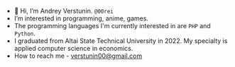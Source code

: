 - 👋 Hi, I’m Andrey Verstunin. `@00rei`
- I’m interested in programming, anime, games.
- The programming languages I'm currently interested in are `PHP` and `Python`.
- I graduated from Altai State Technical University in 2022. My specialty is applied computer science in economics.
- How to reach me - verstunin00@gmail.com

